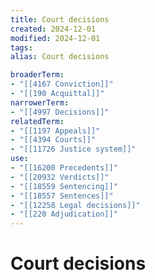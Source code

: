 ```yaml
---
title: Court decisions
created: 2024-12-01
modified: 2024-12-01
tags: 
alias: Court decisions

broaderTerm:
- "[[4167 Conviction]]"
- "[[190 Acquittal]]"
narrowerTerm:
- "[[4997 Decisions]]"
relatedTerm:
- "[[1197 Appeals]]"
- "[[4394 Courts]]"
- "[[11726 Justice system]]"
use:
- "[[16200 Precedents]]"
- "[[20932 Verdicts]]"
- "[[18559 Sentencing]]"
- "[[18557 Sentences]]"
- "[[12258 Legal decisions]]"
- "[[220 Adjudication]]"
---
```

# Court decisions
